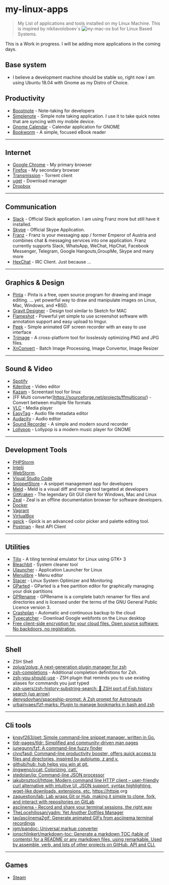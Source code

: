 # my-linux-apps

> My List of applications and tools installed on my Linux Machine. This is inspired by nikitavoloboev´s ![my-mac-os](https://github.com/nikitavoloboev/my-mac-os)
but for Linux Based Systems.

This is a Work in progress. I will be adding more applications in the coming days.

## Base system

* I believe a development machine should be stable so, right now I am using Ubuntu 18.04 with Gnome as my Distro of Choice.

## Productivity

* [Boostnote](https://boostnote.io/) - Note-taking for developers
* [Simplenote](https://simplenote.com/) - Simple note taking application. I use it to take quick notes that are syncing with my mobile device.
* [Gnome Calendar](https://wiki.gnome.org/Apps/Calendar) - Calendar application for GNOME
* [Bookworm](https://babluboy.github.io/bookworm/) - A simple, focused eBook reader

---

## Internet

* [Google Chrome](https://www.google.com/chrome/) - My primary browser
* [Firefox](https://www.mozilla.org/pt-PT/firefox/) - My secondary browser
* [Transmission](https://transmissionbt.com/) - Torrent client
* [uget](https://ugetdm.com/) - Download manager
* [Dropbox](https://www.dropbox.com/home#/)

---

## Communication

* [Slack](https://slack.com) - Official Slack application. I am using Franz more but still have it installed.
* [Skype](https://www.skype.com/) - Official Skype Application.
* [Franz](https://meetfranz.com/) - Franz is your messaging app / former Emperor of Austria and combines chat & messaging services into one application. Franz currently supports Slack, WhatsApp, WeChat, HipChat, Facebook Messenger, Telegram, Google Hangouts,GroupMe, Skype and many more
* [HexChat](https://hexchat.github.io/) - IRC Client. Just because ...

---

## Graphics & Design

* [Pinta](https://pinta-project.com/pintaproject/pinta/) - Pinta is a free, open source program for drawing and image editing. ... yet powerful way to draw and manipulate images on Linux, Mac, Windows, and *BSD.
* [Gravit Designer](https://www.designer.io/#interface) - Design tool similar to Sketch for MAC
* [Flameshot](https://github.com/lupoDharkael/flameshot) - Powerful yet simple to use screenshot software with annotation support and easy upload to Imgur.
* [Peek](https://github.com/phw/peek) - Simple animated GIF screen recorder with an easy to use interface
* [Trimage](https://trimage.org/) - A cross-platform tool for losslessly optimizing PNG and JPG files.
* [XnConvert](https://www.xnview.com/en/xnconvert/) - Batch Image Processing, Image Convertor, Image Resizer

---

## Sound & Video

* [Spotify](https://www.spotify.com/)
* [Kdenlive](http://www.kdenlive.org/) - Video editor
* [Kazam](https://launchpad.net/kazam) - Screentast tool for linux
* [FF Multi converter]https://sourceforge.net/projects/ffmulticonv/) - Convert between multiple file formats
* [VLC](http://www.videolan.org/vlc/) - Media player
* [EasyTag](https://wiki.gnome.org/Apps/EasyTAG) - Audio file metadata editor
* [Audacity](https://sourceforge.net/projects/audacity/) - Audio editor
* [Sound Recorder](https://wiki.gnome.org/Apps/SoundRecorder) - A simple and modern sound recorder
* [Lollypop](https://wiki.gnome.org/Apps/Lollypop) - Lollypop is a modern music player for GNOME


---

## Development Tools

* [PHPStorm](https://www.jetbrains.com/phpstorm/)
* [Intelij](https://www.jetbrains.com/idea/)
* [WebStorm](https://www.jetbrains.com/webstorm/).
* [Visual Studio Code](https://code.visualstudio.com/)
* [SnippetStore](https://github.com/ZeroX-DG/SnippetStore) -  A snippet management app for developers
* [Meld](http://meldmerge.org/) - Meld is a visual diff and merge tool targeted at developers
* [GitKraken](https://www.gitkraken.com/) - The legendary Git GUI client for Windows, Mac and Linux
* [Zeal](https://zealdocs.org/) - Zeal is an offline documentation browser for software developers.
* [Docker](https://www.docker.com/)
* [Vagrant](http://www.vagrantup.com)
* [VirtualBox](https://www.virtualbox.org/)
* [gpick](http://www.gpick.org/) - Gpick is an advanced color picker and palette editing tool.
* [Postman](https://www.getpostman.com/) - Rest API Client

---

## Utilities

* [Tilix](https://github.com/gnunn1/tilix) - A tiling terminal emulator for Linux using GTK+ 3
* [Bleachbit](https://www.bleachbit.org/) - System cleaner tool
* [Ulauncher](https://ulauncher.io/) - Application Launcher for Linux
* [Menulibre](https://launchpad.net/menulibre) - Menu editor
* [Stacer](https://github.com/oguzhaninan/Stacer) - Linux System Optimizer and Monitoring
* [GParted](https://gparted.sourceforge.io/) - GParted is a free partition editor for graphically managing your disk partitions
* [GPRename](http://gprename.sourceforge.net/) - GPRename is a complete batch renamer for files and directories and is licensed under the terms of the GNU General Public Licence version 3.
* [Crashplan](https://www.crashplan.com/en-us/) - Automatic and continuous backup to the cloud 
* [Typecatcher](https://github.com/andrewsomething/typecatcher) - Download Google webfonts on the Linux desktop
* [Free client\-side encryption for your cloud files\.
Open source software: No backdoors, no registration\.](https://cryptomator.org/)

---

## Shell

- ZSH Shell
- [zplug/zplug: A next\-generation plugin manager for zsh](https://github.com/zplug/zplug)
- [zsh-completions](https://github.com/zsh-users/zsh-completions) - Additional completion definitions for Zsh.
- [zsh-you-should-use](https://github.com/MichaelAquilina/zsh-you-should-use) - ZSH plugin that reminds you to use existing aliases for commands you just typed
- [zsh\-users/zsh\-history\-substring\-search: 🐠 ZSH port of Fish history search \(up arrow\)](https://github.com/zsh-users/zsh-history-substring-search)
- [denysdovhan/spaceship\-prompt: A Zsh prompt for Astronauts](https://github.com/denysdovhan/spaceship-prompt)
- [urbainvaes/fzf\-marks: Plugin to manage bookmarks in bash and zsh](https://github.com/urbainvaes/fzf-marks)

---

## Cli tools

- [knqyf263/pet: Simple command\-line snippet manager, written in Go\.](https://github.com/knqyf263/pet)
- [tldr\-pages/tldr: Simplified and community\-driven man pages](https://github.com/tldr-pages/tldr)
- [junegunn/fzf: A command\-line fuzzy finder](https://github.com/junegunn/fzf)
- [clvv/fasd: Command\-line productivity booster, offers quick access to files and directories, inspired by autojump, z and v\.](https://github.com/clvv/fasd)
- [github/hub: hub helps you win at git\.](https://github.com/github/hub)
- [jingweno/ccat: Colorizing \`cat\\`](https://github.com/jingweno/ccat)
- [stedolan/jq: Command\-line JSON processor](https://github.com/stedolan/jq)
- [jakubroztocil/httpie: Modern command line HTTP client – user\-friendly curl alternative with intuitive UI, JSON support, syntax highlighting, wget\-like downloads, extensions, etc\.](https://github.com/jakubroztocil/httpie) [https://httpie](https://httpie/)\.org
- [zaquestion/lab: Lab wraps Git or Hub, making it simple to clone, fork, and interact with repositories on GitLab](https://github.com/zaquestion/lab)
- [asciinema \- Record and share your terminal sessions, the right way](https://asciinema.org/)
- [TheLocehiliosan/yadm: Yet Another Dotfiles Manager](https://github.com/TheLocehiliosan/yadm)
- [tav/asciinema2gif: Generate animated GIFs from asciinema terminal recordings](https://github.com/tav/asciinema2gif)
- [jgm/pandoc: Universal markup converter](https://github.com/jgm/pandoc)
- [jonschlinkert/markdown\-toc: Generate a markdown TOC \(table of contents\) for a README or any markdown files, using remarkable\. Used by assemble, verb, and lots of other projects on GitHub\. API and CLI\.](https://github.com/jonschlinkert/markdown-toc)


---

## Games

* [Steam](https://store.steampowered.com)
